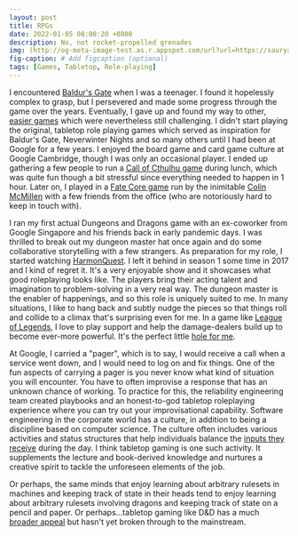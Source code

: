 ```yaml
---
layout: post
title: RPGs
date: 2022-01-05 08:00:20 +0800
description: No, not rocket-propelled grenades 
img: (http://og-meta-image-test.as.r.appspot.com/url?url=https://saurya.com/blog/rpgs/) # Add image post (optional)
fig-caption: # Add figcaption (optional)
tags: [Games, Tabletop, Role-playing]
---
```


I encountered [Baldur's Gate](https://en.wikipedia.org/wiki/Baldur%27s_Gate) when I was a teenager. I found it hopelessly complex to grasp, but I persevered and made some progress through the game over the years. Eventually, I gave up and found my way to other, [easier games](../seh-deh-proyakt-red/) which were nevertheless still challenging. I didn't start playing the original, tabletop role playing games which served as inspiration for Baldur's Gate, Neverwinter Nights and so many others until I had been at Google for a few years. I enjoyed the board game and card game culture at Google Cambridge, though I was only an occasional player. I ended up gathering a few people to run a [Call of Cthulhu game](https://en.wikipedia.org/wiki/Call_of_Cthulhu_(role-playing_game)) during lunch, which was quite fun though a bit stressful since everything needed to happen in 1 hour. Later on, I played in a [Fate Core game](https://fate-srd.com/) run by the inimitable [Colin McMillen](https://twitter.com/mcmillen) with a few friends from the office (who are notoriously hard to keep in touch with). 

I ran my first actual Dungeons and Dragons game with an ex-coworker from Google Singapore and his friends back in early pandemic days. I was thrilled to break out my dungeon master hat once again and do some collaborative storytelling with a few strangers. As preparation for my role, I started watching [HarmonQuest](https://en.wikipedia.org/wiki/HarmonQuest). I left it behind in season 1 some time in 2017 and I kind of regret it. It's a very enjoyable show and it showcases what good roleplaying looks like. The players bring their acting talent and imagination to problem-solving in a very real way. The dungeon master is the enabler of happenings, and so this role is uniquely suited to me. In many situations, I like to hang back and subtly nudge the pieces so that things roll and collide to a climax that's surprising even for me. In a game like [League of Legends](../league-tactics), I love to play support and help the damage-dealers build up to become ever-more powerful. It's the perfect little [hole for me](../hole-me).

At Google, I carried a "pager", which is to say, I would receive a call when a service went down, and I would need to log on and fix things. One of the fun aspects of carrying a pager is you never know what kind of situation you will encounter. You have to often improvise a response that has an unknown chance of working. To practice for this, the reliability engineering team created playbooks and an honest-to-god tabletop roleplaying experience where you can try out your improvisational capability. Software engineering in the corporate world has a culture, in addition to being a discipline based on computer science. The culture often includes various activities and status structures that help individuals balance the [inputs they receive](../industrial-music) during the day. I think tabletop gaming is one such activity. It supplements the lecture and book-derived knowledge and nurtures a creative spirit to tackle the unforeseen elements of the job.

Or perhaps, the same minds that enjoy learning about arbitrary rulesets in machines and keeping track of state in their heads tend to enjoy learning about arbitrary rulesets involving dragons and keeping track of state on a pencil and paper. Or perhaps...tabletop gaming like D&D has a much [broader appeal](https://www.youtube.com/watch?v=yLEMb_RIZ3o) but hasn't yet broken through to the mainstream.
